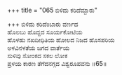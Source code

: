 +++
title = "065 ಬಿಳಿದು ಕರಿದೆಮ್ಬಾರು"

+++
ಬಿಳಿದು ಕರಿದೆಂಬಾರು ವರ್ಣದ  
ಹೊಲಬು ಹೊದ್ದದ ಸೂರ್ಯಕೋಟಿಯ  
ಹೊಳಹು ನಖದೀಧಿತಿಯ ಹೋಲದ ನಿಜದ ಹೊಸಪರಿಯ  
ಅಳವಿನಳತೆಯ ಜಗದ ವಾರ್ತೆಯ  
ಸುಳಿವು ಸೋಂಕದ ಸಕಲ ಲೋಕ  
ಪ್ರಳಯ ಕಾರಣ ತೆಗೆದನಗ್ಗದ ವಿಶ್ವರೂಪವನು      ॥65॥